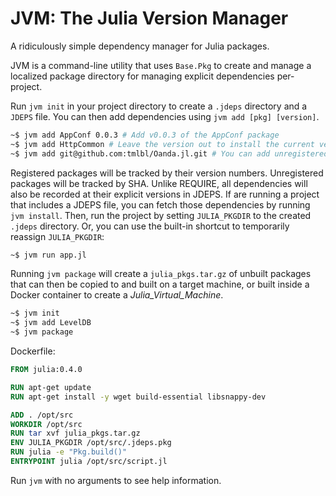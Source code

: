 JVM: The Julia Version Manager
==============================

A ridiculously simple dependency manager for Julia packages.

JVM is a command-line utility that uses `Base.Pkg` to create and manage a
localized package directory for managing explicit dependencies per-project.

Run `jvm init` in your project directory to create a `.jdeps` directory and a
`JDEPS` file. You can then add dependencies using `jvm add [pkg] [version]`.

```bash
~$ jvm add AppConf 0.0.3 # Add v0.0.3 of the AppConf package
~$ jvm add HttpCommon # Leave the version out to install the current version
~$ jvm add git@github.com:tmlbl/Oanda.jl.git # You can add unregistered packages as well
```

Registered packages will be tracked by their version numbers. Unregistered
packages will be tracked by SHA. Unlike REQUIRE, all dependencies will also be
recorded at their explicit versions in JDEPS. If are running a project that
includes a JDEPS file, you can fetch those dependencies by running `jvm install`.
Then, run the project by setting `JULIA_PKGDIR` to the created `.jdeps`
directory. Or, you can use the built-in shortcut to temporarily reassign
`JULIA_PKGDIR`:

```bash
~$ jvm run app.jl
```

Running `jvm package` will create a `julia_pkgs.tar.gz` of unbuilt packages that
can then be copied to and built on a target machine, or built inside a Docker
container to create a _Julia_Virtual_Machine_.

```bash
~$ jvm init
~$ jvm add LevelDB
~$ jvm package
```

Dockerfile:
```dockerfile
FROM julia:0.4.0

RUN apt-get update
RUN apt-get install -y wget build-essential libsnappy-dev

ADD . /opt/src
WORKDIR /opt/src
RUN tar xvf julia_pkgs.tar.gz
ENV JULIA_PKGDIR /opt/src/.jdeps.pkg
RUN julia -e "Pkg.build()"
ENTRYPOINT julia /opt/src/script.jl
```

Run `jvm` with no arguments to see help information.
